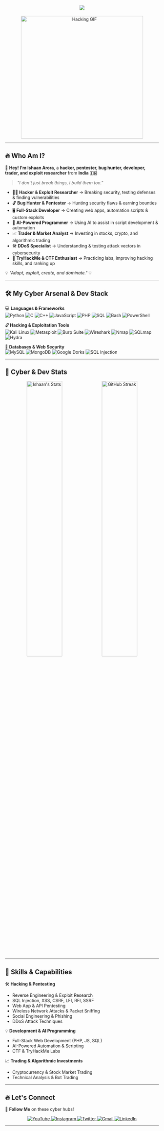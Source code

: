 <!-- CyberPunk Themed GitHub README -->

<h1 align="center">
  <img src="https://readme-typing-svg.herokuapp.com?font=Orbitron&size=25&color=00FF00&center=true&width=600&lines=👾+Welcome+to+My+Cyber+World+👾;💀+Hacker+|+Pentester+|+Bug+Hunter+💀;⚡+Developer+|+Trader+|+Exploit+Researcher+⚡;🔥+AI-Powered+Programmer+|+TryHackMe+Labs+🔥">
</h1>

<div align="center">
  <img src="https://media2.giphy.com/media/v1.Y2lkPTc5MGI3NjExeHZoZ3RhbnBrMGszeHJuanlvc2piaXR1ajUxZG52Znhvc2d3b3phYyZlcD12MV9pbnRlcm5hbF9naWZfYnlfaWQmY3Q9Zw/SWoSkN6DxTszqIKEqv/giphy.gif" width="400" alt="Hacking GIF"/>
</div>

---

## 🔥 Who Am I?  
👋 **Hey! I'm Ishaan Arora**, a **hacker, pentester, bug hunter, developer, trader, and exploit researcher** from **India 🇮🇳**  

> _"I don’t just break things, I build them too."_  

- 🏴‍☠️ **Hacker & Exploit Researcher** → Breaking security, testing defenses & finding vulnerabilities  
- 🔓 **Bug Hunter & Pentester** → Hunting security flaws & earning bounties  
- 🖥️ **Full-Stack Developer** → Creating web apps, automation scripts & custom exploits  
- 🧠 **AI-Powered Programmer** → Using AI to assist in script development & automation  
- 📈 **Trader & Market Analyst** → Investing in stocks, crypto, and algorithmic trading  
- 🛠 **DDoS Specialist** → Understanding & testing attack vectors in cybersecurity  
- 🎯 **TryHackMe & CTF Enthusiast** → Practicing labs, improving hacking skills, and ranking up  

💡 _"Adapt, exploit, create, and dominate."_ 💡  

---

## 🛠 My Cyber Arsenal & Dev Stack  
💻 **Languages & Frameworks**  
![Python](https://img.shields.io/badge/Python-000000?style=for-the-badge&logo=python&logoColor=yellow)
![C](https://img.shields.io/badge/C-000000?style=for-the-badge&logo=c&logoColor=white)
![C++](https://img.shields.io/badge/C++-000000?style=for-the-badge&logo=cplusplus&logoColor=blue)
![JavaScript](https://img.shields.io/badge/JavaScript-000000?style=for-the-badge&logo=javascript&logoColor=yellow)
![PHP](https://img.shields.io/badge/PHP-000000?style=for-the-badge&logo=php&logoColor=blue)
![SQL](https://img.shields.io/badge/SQL-000000?style=for-the-badge&logo=mysql&logoColor=white)
![Bash](https://img.shields.io/badge/Bash-000000?style=for-the-badge&logo=gnubash&logoColor=white)
![PowerShell](https://img.shields.io/badge/PowerShell-000000?style=for-the-badge&logo=powershell&logoColor=blue)

🔓 **Hacking & Exploitation Tools**  
![Kali Linux](https://img.shields.io/badge/Kali_Linux-000000?style=for-the-badge&logo=kalilinux&logoColor=blue)
![Metasploit](https://img.shields.io/badge/Metasploit-000000?style=for-the-badge&logo=meta&logoColor=white)
![Burp Suite](https://img.shields.io/badge/Burp_Suite-000000?style=for-the-badge&logo=burpsuite&logoColor=orange)
![Wireshark](https://img.shields.io/badge/Wireshark-000000?style=for-the-badge&logo=wireshark&logoColor=blue)
![Nmap](https://img.shields.io/badge/Nmap-000000?style=for-the-badge&logo=nmap&logoColor=green)
![SQLmap](https://img.shields.io/badge/SQLmap-000000?style=for-the-badge&logo=database&logoColor=red)
![Hydra](https://img.shields.io/badge/Hydra-000000?style=for-the-badge&logo=security&logoColor=red)

💾 **Databases & Web Security**  
![MySQL](https://img.shields.io/badge/MySQL-000000?style=for-the-badge&logo=mysql&logoColor=blue)
![MongoDB](https://img.shields.io/badge/MongoDB-000000?style=for-the-badge&logo=mongodb&logoColor=green)
![Google Dorks](https://img.shields.io/badge/Google_Dorks-000000?style=for-the-badge&logo=google&logoColor=red)
![SQL Injection](https://img.shields.io/badge/SQL_Injection-000000?style=for-the-badge&logo=database&logoColor=red)

---

## 🚀 Cyber & Dev Stats  
<div align="center">
  <img src="https://github-readme-stats.vercel.app/api?username=ishaancybertech&show_icons=true&theme=radical&hide_border=true" alt="Ishaan's Stats" width="48%"/>
  <img src="https://github-readme-streak-stats.herokuapp.com/?user=ishaancybertech&theme=radical&hide_border=true" alt="GitHub Streak" width="48%"/>
</div>

---

## 🎯 Skills & Capabilities  
🛠 **Hacking & Pentesting**  
- Reverse Engineering & Exploit Research  
- SQL Injection, XSS, CSRF, LFI, RFI, SSRF  
- Web App & API Pentesting  
- Wireless Network Attacks & Packet Sniffing  
- Social Engineering & Phishing  
- DDoS Attack Techniques  

💡 **Development & AI Programming**  
- Full-Stack Web Development (PHP, JS, SQL)  
- AI-Powered Automation & Scripting  
- CTF & TryHackMe Labs  

📈 **Trading & Algorithmic Investments**  
- Cryptocurrency & Stock Market Trading  
- Technical Analysis & Bot Trading  

---

## 🔥 Let's Connect  
🔗 **Follow Me** on these cyber hubs!  
<div align="center">
  <a href="https://www.youtube.com/@ishaancybertech" target="_blank">
    <img src="https://img.shields.io/badge/YOUTUBE-FF0000?style=for-the-badge&logo=youtube&logoColor=white" alt="YouTube"/>
  </a>
  <a href="https://instagram.com/ishaancybertech" target="_blank">
    <img src="https://img.shields.io/badge/INSTAGRAM-E4405F?style=for-the-badge&logo=instagram&logoColor=white" alt="Instagram"/>
  </a>
  <a href="https://twitter.com/ishaancybertech" target="_blank">
    <img src="https://img.shields.io/badge/TWITTER-1DA1F2?style=for-the-badge&logo=twitter&logoColor=white" alt="Twitter"/>
  </a>
  <a href="mailto:ishaancybertech@gmail.com" target="_blank">
    <img src="https://img.shields.io/badge/GMAIL-D14836?style=for-the-badge&logo=gmail&logoColor=white" alt="Gmail"/>
  </a>
  <a href="https://linkedin.com/in/ishaancybertech" target="_blank">
    <img src="https://img.shields.io/badge/LINKEDIN-0077B5?style=for-the-badge&logo=linkedin&logoColor=white" alt="LinkedIn"/>
  </a>
</div>

---
